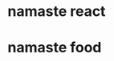# namaste react

# namaste food

<!-- 
/*
*applayout - here all components resides
    *Header component
        -logo
        -Nav-items
    *Body Component
        -search
        -Reastaurant container
            -Restaurant card
                img, rating, cusins, time
    Footer
        -copyright
        -links
        -address
        -contact

        const itemCardsBefore = resInfo?.cards[2]?.groupedCard?.cardGroupMap?.REGULAR?.cards[1]?.card?.card.itemCards;
    const itemCardsAfter = resInfo?.cards[2]?.groupedCard?.cardGroupMap?.REGULAR?.cards[2]?.card?.card.itemCards;
*/ -->